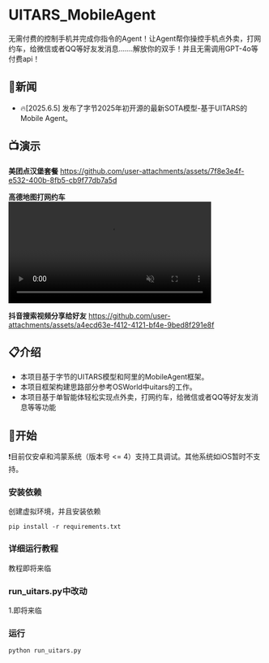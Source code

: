 # UITARS_MobileAgent
无需付费的控制手机并完成你指令的Agent！让Agent帮你操控手机点外卖，打网约车，给微信或者QQ等好友发消息.......解放你的双手！并且无需调用GPT-4o等付费api！

## 📢新闻
* 🔥[2025.6.5] 发布了字节2025年初开源的最新SOTA模型-基于UITARS的Mobile Agent。

## 📺演示
**美团点汉堡套餐**
https://github.com/user-attachments/assets/7f8e3e4f-e532-400b-8fb5-cb9f77db7a5d

**高德地图打网约车**
<video src="https://private-user-images.githubusercontent.com/151722450/451910615-82870f79-3cf9-4fe7-9b78-a91e7e86f59c.mp4?jwt=eyJhbGciOiJIUzI1NiIsInR5cCI6IkpXVCJ9.eyJpc3MiOiJnaXRodWIuY29tIiwiYXVkIjoicmF3LmdpdGh1YnVzZXJjb250ZW50LmNvbSIsImtleSI6ImtleTUiLCJleHAiOjE3NDkxMzIyNDcsIm5iZiI6MTc0OTEzMTk0NywicGF0aCI6Ii8xNTE3MjI0NTAvNDUxOTEwNjE1LTgyODcwZjc5LTNjZjktNGZlNy05Yjc4LWE5MWU3ZTg2ZjU5Yy5tcDQ_WC1BbXotQWxnb3JpdGhtPUFXUzQtSE1BQy1TSEEyNTYmWC1BbXotQ3JlZGVudGlhbD1BS0lBVkNPRFlMU0E1M1BRSzRaQSUyRjIwMjUwNjA1JTJGdXMtZWFzdC0xJTJGczMlMkZhd3M0X3JlcXVlc3QmWC1BbXotRGF0ZT0yMDI1MDYwNVQxMzU5MDdaJlgtQW16LUV4cGlyZXM9MzAwJlgtQW16LVNpZ25hdHVyZT1mMjA3OGZlMzM3MzJhNWY0MjgwMmViZWFjMmE0OTAzMTYyZDk5OWIzNTJlNzY0MzA0YTlhNjY2ODkzYTIyODJiJlgtQW16LVNpZ25lZEhlYWRlcnM9aG9zdCJ9.RluoXd4TiyPpRU8hKzMoM1JeOUJbu0LMxnZo3V5FatQ" data-canonical-src="https://private-user-images.githubusercontent.com/151722450/451910615-82870f79-3cf9-4fe7-9b78-a91e7e86f59c.mp4?jwt=eyJhbGciOiJIUzI1NiIsInR5cCI6IkpXVCJ9.eyJpc3MiOiJnaXRodWIuY29tIiwiYXVkIjoicmF3LmdpdGh1YnVzZXJjb250ZW50LmNvbSIsImtleSI6ImtleTUiLCJleHAiOjE3NDkxMzIyNDcsIm5iZiI6MTc0OTEzMTk0NywicGF0aCI6Ii8xNTE3MjI0NTAvNDUxOTEwNjE1LTgyODcwZjc5LTNjZjktNGZlNy05Yjc4LWE5MWU3ZTg2ZjU5Yy5tcDQ_WC1BbXotQWxnb3JpdGhtPUFXUzQtSE1BQy1TSEEyNTYmWC1BbXotQ3JlZGVudGlhbD1BS0lBVkNPRFlMU0E1M1BRSzRaQSUyRjIwMjUwNjA1JTJGdXMtZWFzdC0xJTJGczMlMkZhd3M0X3JlcXVlc3QmWC1BbXotRGF0ZT0yMDI1MDYwNVQxMzU5MDdaJlgtQW16LUV4cGlyZXM9MzAwJlgtQW16LVNpZ25hdHVyZT1mMjA3OGZlMzM3MzJhNWY0MjgwMmViZWFjMmE0OTAzMTYyZDk5OWIzNTJlNzY0MzA0YTlhNjY2ODkzYTIyODJiJlgtQW16LVNpZ25lZEhlYWRlcnM9aG9zdCJ9.RluoXd4TiyPpRU8hKzMoM1JeOUJbu0LMxnZo3V5FatQ" controls="controls" muted="muted" class="d-block rounded-bottom-2 border-top width-fit" style="max-height:640px; min-height: 200px">

  </video>

**抖音搜索视频分享给好友**
https://github.com/user-attachments/assets/a4ecd63e-f412-4121-bf4e-9bed8f291e8f


## 📋介绍

* 本项目基于字节的UITARS模型和阿里的MobileAgent框架。
* 本项目框架构建思路部分参考OSWorld中uitars的工作。
* 本项目基于单智能体轻松实现点外卖，打网约车，给微信或者QQ等好友发消息等等功能

## 🔧开始

❗目前仅安卓和鸿蒙系统（版本号 <= 4）支持工具调试。其他系统如iOS暂时不支持。

### 安装依赖
创建虚拟环境，并且安装依赖
```
pip install -r requirements.txt
```

### 详细运行教程

教程即将来临

### run_uitars.py中改动

1.即将来临

### 运行
```
python run_uitars.py
```

